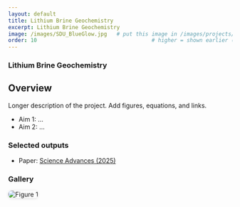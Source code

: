 ```yaml
---
layout: default
title: Lithium Brine Geochemistry
excerpt: Lithium Brine Geochemistry
image: /images/SDU_BlueGlow.jpg   # put this image in /images/projects/
order: 10                                    # higher = shown earlier (optional)
---
```

### Lithium Brine Geochemistry
## Overview
Longer description of the project. Add figures, equations, and links.

- Aim 1: …
- Aim 2: …

### Selected outputs
- Paper: <a href="https://doi.org/10.1126/sciadv.adw3268" target="_blank" rel="noopener">Science Advances (2025)</a>

### Gallery
<img src="/images/SDU_BlueGlow.jpg" alt="Figure 1" style="max-width:100%; border-radius:8px; box-shadow:0 1px 6px rgba(0,0,0,.12);" />
